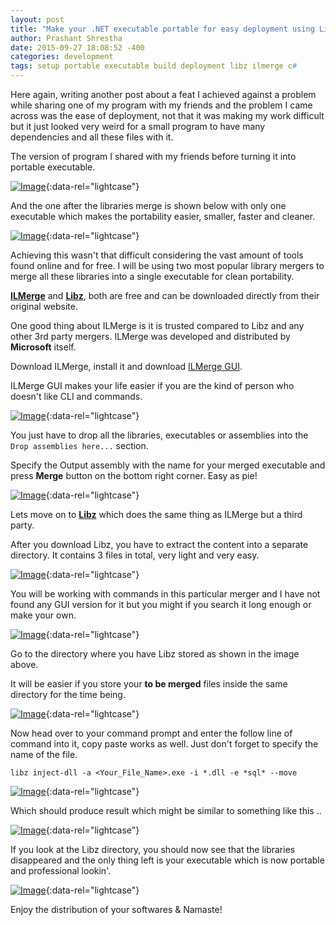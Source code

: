 ```yaml
---
layout: post
title: "Make your .NET executable portable for easy deployment using Libz or ILMerge."
author: Prashant Shrestha
date: 2015-09-27 18:08:52 -400
categories: development
tags: setup portable executable build deployment libz ilmerge c#
---
```


Here again, writing another post about a feat I achieved against a problem while sharing one of my program with my friends and the problem I came across was the ease of deployment, not that it was making my work difficult but it just looked very weird for a small program to have many dependencies and all these files with it.

The version of program I shared with my friends before turning it into portable executable.

[![Image](http://i.imgur.com/xSqa6ex.png)](http://i.imgur.com/xSqa6ex.png){:data-rel="lightcase"}

And the one after the libraries merge is shown below with only one executable which makes the portability easier, smaller, faster and cleaner.

[![Image](http://i.imgur.com/gpe6oEM.png)](http://i.imgur.com/gpe6oEM.png){:data-rel="lightcase"}

Achieving this wasn't that difficult considering the vast amount of tools found online and for free. I will be using two most popular library mergers to merge all these libraries into a single executable for clean portability.

[**ILMerge**](http://download.microsoft.com/download/1/3/4/1347C99E-9DFB-4252-8F6D-A3129A069F79/ILMerge.msi) and [**Libz**](https://github.com/MiloszKrajewski/LibZ), both are free and can be downloaded directly from their original website.

One good thing about ILMerge is it is trusted compared to Libz and any other 3rd party mergers. ILMerge was developed and distributed by **Microsoft** itself.

Download ILMerge, install it and download [ILMerge GUI](https://ilmergegui.codeplex.com/).

ILMerge GUI makes your life easier if you are the kind of person who doesn't like CLI and commands.

[![Image](http://i.imgur.com/BvkHqsd.png)](http://i.imgur.com/BvkHqsd.png){:data-rel="lightcase"}

You just have to drop all the libraries, executables or assemblies into the `Drop assemblies here...` section.

Specify the Output assembly with the name for your merged executable and press **Merge** button on the bottom right corner. Easy as pie!

[![Image](http://i.imgur.com/9XyiH9w.jpg)](http://i.imgur.com/9XyiH9w.jpg){:data-rel="lightcase"}

Lets move on to [**Libz**](https://github.com/MiloszKrajewski/LibZ) which does the same thing as ILMerge but a third party.

After you download Libz, you have to extract the content into a separate directory. It contains 3 files in total, very light and very easy.

[![Image](http://i.imgur.com/84IU6DJ.png)](http://i.imgur.com/84IU6DJ.png){:data-rel="lightcase"}

You will be working with commands in this particular merger and I have not found any GUI version for it but you might if you search it long enough or make your own.

[![Image](http://i.imgur.com/e5BnynU.png)](http://i.imgur.com/e5BnynU.png){:data-rel="lightcase"}

Go to the directory where you have Libz stored as shown in the image above.

It will be easier if you store your **to be merged** files inside the same directory for the time being.

[![Image](http://i.imgur.com/SxY08b8.png)](http://i.imgur.com/SxY08b8.png){:data-rel="lightcase"}

Now head over to your command prompt and enter the follow line of command into it, copy paste works as well. Just don't forget to specify the name of the file.

```language-bash
libz inject-dll -a <Your_File_Name>.exe -i *.dll -e *sql* --move
```

[![Image](http://i.imgur.com/NDvpPb4.png)](http://i.imgur.com/NDvpPb4.png){:data-rel="lightcase"}

Which should produce result which might be similar to something like this ..

[![Image](http://i.imgur.com/OIJx492.png)](http://i.imgur.com/OIJx492.png){:data-rel="lightcase"}

If you look at the Libz directory, you should now see that the libraries disappeared and the only thing left is your executable which is now portable and professional lookin'.

[![Image](http://i.imgur.com/bjtIGVB.png)](http://i.imgur.com/bjtIGVB.png){:data-rel="lightcase"}

Enjoy the distribution of your softwares & Namaste!